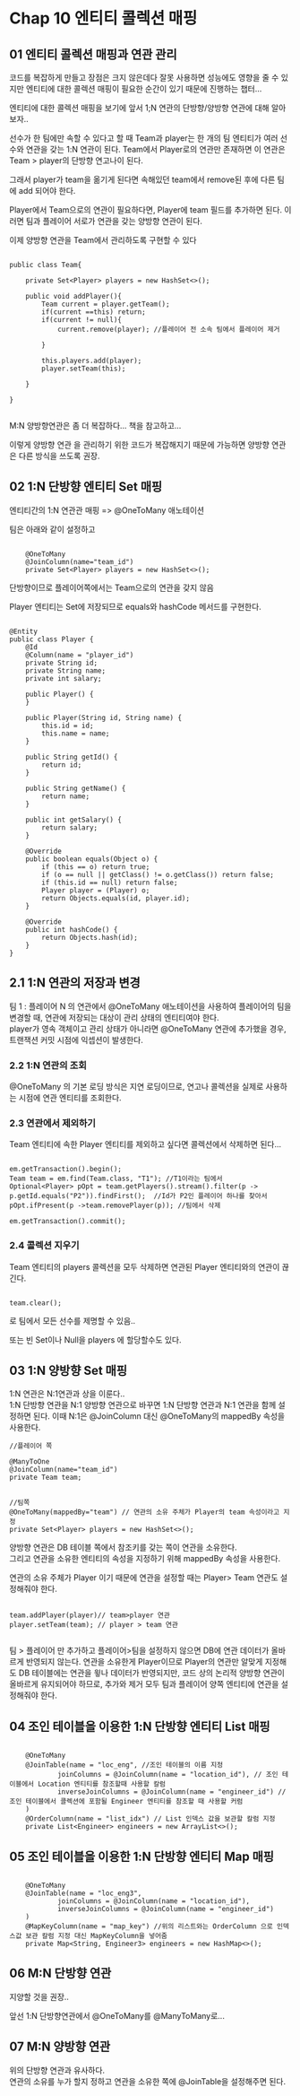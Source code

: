 # Chap 10 엔티티 콜렉션 매핑 




## 01 엔티티 콜렉션 매핑과 연관 관리 

코드를 복잡하게 만들고 장점은 크지 않은데다 잘못 사용하면 성능에도 영향을 줄 수 있지만 엔티티에 대한 콜렉션 매핑이 필요한 순간이 있기 때문에 진행하는 챕터...

엔티티에 대한 콜렉션 매핑을 보기에 앞서 1;N 연관의 단방향/양방향 연관에 대해 알아보자..


선수가 한 팀에만 속할 수 있다고 할 때 Team과 player는 한 개의 팀 엔티티가 여러 선수와 연관을 갖는 1:N 연관이 된다. Team에서 Player로의 연관만 존재하면 이 연관은 Team > player의 단방향 연고나이 된다.

그래서 player가 team을 옮기게 된다면 속해있던 team에서 remove된 후에 다른 팀에 add 되어야 한다.

Player에서 Team으로의 연관이 필요하다면, Player에 team 필드를 추가하면 된다. 이러면 팀과 플레이어 서로가 연관을 갖는 양방향 연관이 된다.

이제 양방향 연관을 Team에서 관리하도록 구현할 수 있다


~~~

public class Team{

	private Set<Player> players = new HashSet<>();
	
	public void addPlayer(){
		Team current = player.getTeam();
		if(current ==this) return;
		if(current != null){
			current.remove(player); //플레이어 전 소속 팀에서 플레이어 제거 

		}

		this.players.add(player);
		player.setTeam(this);

	}

}


~~~

M:N 양방향연관은 좀 더 복잡하다... 책을 참고하고... 

이렇게 양방향 연관 을 관리하기 위한 코드가 복잡해지기 때문에 가능하면 양방향 연관은 다른 방식을 쓰도록 권장.




## 02 1:N 단방향 엔티티 Set 매핑 


엔티티간의 1:N 연관관 매핑 => @OneToMany 애노테이션 

팀은 아래와 같이 설정하고

~~~

    @OneToMany
    @JoinColumn(name="team_id")
    private Set<Player> players = new HashSet<>();

~~~

단방향이므로 플레이어쪽에서는 Team으로의 연관을 갖지 않음 

Player 엔티티는 Set에 저장되므로 equals와 hashCode 메서드를 구현한다.


~~~

@Entity
public class Player {
    @Id
    @Column(name = "player_id")
    private String id;
    private String name;
    private int salary;

    public Player() {
    }

    public Player(String id, String name) {
        this.id = id;
        this.name = name;
    }

    public String getId() {
        return id;
    }

    public String getName() {
        return name;
    }

    public int getSalary() {
        return salary;
    }

    @Override
    public boolean equals(Object o) {
        if (this == o) return true;
        if (o == null || getClass() != o.getClass()) return false;
        if (this.id == null) return false;
        Player player = (Player) o;
        return Objects.equals(id, player.id);
    }

    @Override
    public int hashCode() {
        return Objects.hash(id);
    }
}

~~~




## 2.1 1:N 연관의 저장과 변경 

팀 1 : 플레이어 N 의 연관에서 @OneToMany 애노테이션을 사용하여 플레이어의 팀을 변경할 때, 연관에 저장되는 대상이 관리 상태의 엔티티여야 한다.   
player가 영속 객체이고 관리 상태가 아니라면 @OneToMany 연관에 추가했을 경우, 트랜잭션 커밋 시점에 익셉션이 발생한다.


### 2.2 1:N 연관의 조회

@OneToMany 의 기본 로딩 방식은 지연 로딩이므로, 연고나 콜렉션을 실제로 사용하는 시점에 연관 엔티티를 조회한다. 


### 2.3 연관에서 제외하기

Team 엔티티에 속한 Player 엔티티를 제외하고 싶다면 콜렉션에서 삭제하면 된다...

~~~

em.getTransaction().begin();
Team team = em.find(Team.class, "T1"); //T1이라는 팀에서
Optional<Player> pOpt = team.getPlayers().stream().filter(p -> p.getId.equals("P2")).findFirst();  //Id가 P2인 플레이어 하나를 찾아서 
pOpt.ifPresent(p ->team.removePlayer(p)); //팀에서 삭제 

em.getTransaction().commit();

~~~


### 2.4 콜렉션 지우기 

Team 엔티티의 players 콜렉션을 모두 삭제하면 연관된 Player 엔티티와의 연관이 끊긴다.

~~~

team.clear(); 

~~~

로 팀에서 모든 선수를 제명할 수 있음.. 


또는 빈 Set이나 Null을 players 에 할당할수도 있다.


## 03 1:N 양방향 Set 매핑 



1:N 연관은 N:1연관과 상을 이룬다..  
1:N 단방향 연관을 N:1 양방향 연관으로 바꾸면 1:N 단방향 연관과 N:1 연관을 함께 설정하면 된다. 이때 N:1은 @JoinColumn 대신 @OneToMany의 mappedBy 속성을 사용한다.


~~~
//플레이어 쪽 

@ManyToOne
@JoinColumn(name="team_id")
private Team team;


//팀쪽 
@OneToMany(mappedBy="team") // 연관의 소유 주체가 Player의 team 속성이라고 지정 
private Set<Player> players = new HashSet<>();

~~~

양방향 연관은 DB 테이블 쪽에서 참조키를 갖는 쪽이 연관을 소유한다.     
그리고 연관을 소유한 엔티티의 속성을 지정하기 위해 mappedBy 속성을 사용한다. 


연관의 소유 주체가 Player 이기 때문에 연관을 설정할 때는 Player> Team 연관도 설정해줘야 한다. 


~~~

team.addPlayer(player)// team>player 연관
player.setTeam(team); // player > team 연관


~~~~

팀 > 플레이어 만 추가하고 플레이어>팀을 설정하지 않으면 DB에 연관 데이터가 올바르게 반영되지 않는다. 연관을 소유한게 Player이므로 Player의 연관만 알맞게 지정해도 DB 테이블에는 연관을 윟나 데이터가 반영되지만, 코드 상의 논리적 양방향 연관이 올바르게 유지되어야 하므로, 추가와 제거 모두 팀과 플레이어 양쪽 엔티티에 연관을 설정해줘야 한다.




## 04 조인 테이블을 이용한 1:N 단방향 엔티티 List 매핑 

~~~

    @OneToMany
    @JoinTable(name = "loc_eng", //조인 테이블의 이름 지정 
            joinColumns = @JoinColumn(name = "location_id"), // 조인 테이블에서 Location 엔티티를 참조할때 사용할 칼럼 
            inverseJoinColumns = @JoinColumn(name = "engineer_id") //조인 테이블에서 콜렉션에 포함될 Engineer 엔티티를 참조할 때 사용할 커럼 
    )
    @OrderColumn(name = "list_idx") // List 인덱스 값을 보관할 칼럼 지정 
    private List<Engineer> engineers = new ArrayList<>();

~~~




## 05 조인 테이블을 이용한 1:N 단방향 엔티티 Map 매핑 

~~~

    @OneToMany
    @JoinTable(name = "loc_eng3",
            joinColumns = @JoinColumn(name = "location_id"),
            inverseJoinColumns = @JoinColumn(name = "engineer_id")
    )
    @MapKeyColumn(name = "map_key") //위의 리스트와는 OrderColumn 으로 인덱스값 보관 칼럼 지정 대신 MapKeyColumn을 넣어줌
    private Map<String, Engineer3> engineers = new HashMap<>();

~~~




## 06 M:N 단방향 연관

지양할 것을 권장..

앞선 1:N 단방향연관에서 @OneToMany를 @ManyToMany로... 


## 07 M:N 양방향 연관


위의 단방향 연관과 유사하다.  
연관의 소유를 누가 할지 정하고 연관을 소유한 쪽에 @JoinTable을 설정해주면 된다.